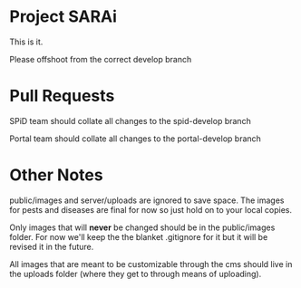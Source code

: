 # Project SARAi
This is it.

Please offshoot from the correct develop branch

# Pull Requests
SPiD team should collate all changes to the spid-develop branch

Portal team should collate all changes to the portal-develop branch

# Other Notes
public/images and server/uploads are ignored to save space.
The images for pests and diseases are final for now so just hold on to your local copies.

Only images that will **never** be changed should be in the public/images folder. For now we'll keep the the blanket .gitignore for it but it will be revised it in the future.

All images that are meant to be customizable through the cms should live in the uploads folder (where they get to through means of uploading).

